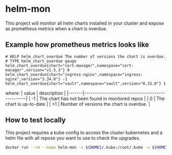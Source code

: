 # helm-mon

This project will monitor all helm charts installed in your cluster and expose as prometheus metrics when a chart is overdue.

## Example how prometheus metrics looks like

```
# HELP helm_chart_overdue The number of versions the chart is overdue.
# TYPE helm_chart_overdue gauge
helm_chart_overdue{chart="cert-manager",namespace="cert-manager",version="v1.5.3"} 0
helm_chart_overdue{chart="ingress-nginx",namespace="ingress-nginx",version="3.34.0"} -1
helm_chart_overdue{chart="vault",namespace="vault",version="0.15.0"} 1
```

where:
| value | description                                     |
|-------|-------------------------------------------------|
|  -1   | The chart has not been found in monitored repos |
|   0   | The chart is up-to-date                         |
|  >1   | Number of versions the chart is overdue.        |


## How to test locally

This project requires a kube config to access the cluster kubernetes and a helm file with all repose you want to use to check the upgrades.

```bash
docker run --rm --name helm-mon -v ${HOME}/.kube:/root/.kube -v ${HOME}/.config/helm:/root/.config/helm -p 2112:2112 cropalato/helm-mon:v0.1.0
```
